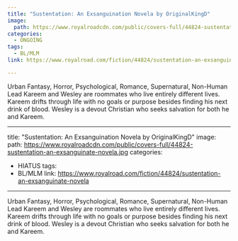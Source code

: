 ```yaml
---
title: "Sustentation: An Exsanguination Novela by OriginalKingD"
image:
  path: https://www.royalroadcdn.com/public/covers-full/44824-sustentation-an-exsanguinate-novela.jpg
categories:
  - ONGOING
tags:
  - BL/MLM
link: https://www.royalroad.com/fiction/44824/sustentation-an-exsanguinate-novela

---
```

Urban Fantasy, Horror, Psychological, Romance, Supernatural, Non-Human Lead
Kareem and Wesley are roommates who live entirely different lives. Kareem drifts through life with no goals or purpose besides finding his next drink of blood. Wesley is a devout Christian who seeks salvation for both he and Kareem.

---
title: "Sustentation: An Exsanguination Novela by OriginalKingD"
image:
  path: https://www.royalroadcdn.com/public/covers-full/44824-sustentation-an-exsanguinate-novela.jpg
categories:
  - HIATUS
tags:
  - BL/MLM
link: https://www.royalroad.com/fiction/44824/sustentation-an-exsanguinate-novela

---
Urban Fantasy, Horror, Psychological, Romance, Supernatural, Non-Human Lead
Kareem and Wesley are roommates who live entirely different lives. Kareem drifts through life with no goals or purpose besides finding his next drink of blood. Wesley is a devout Christian who seeks salvation for both he and Kareem.

